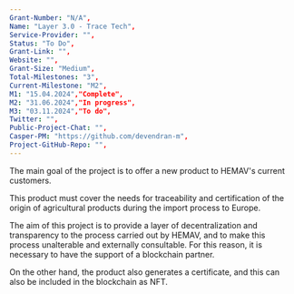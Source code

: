 ```yaml
---
Grant-Number: "N/A",
Name: "Layer 3.0 - Trace Tech",
Service-Provider: "",
Status: "To Do",
Grant-Link: "",
Website: "",
Grant-Size: "Medium",
Total-Milestones: "3",
Current-Milestone: "M2",
M1: "15.04.2024","Complete",
M2: "31.06.2024","In progress",
M3: "03.11.2024","To do",
Twitter: "",
Public-Project-Chat: "",
Casper-PM: "https://github.com/devendran-m",
Project-GitHub-Repo: "",
---
```

<!--lang:en--> 
The main goal of the project is to offer a new product to HEMAV's current customers. 

This product must cover the needs for traceability and certification of the origin of agricultural products during the import process to Europe. 

The aim of this project is to provide a layer of decentralization and transparency to the process carried out by HEMAV, and to make this process unalterable and externally consultable. For this reason, it is necessary to have the support of a blockchain partner. 

On the other hand, the product also generates a certificate, and this can also be included in the blockchain as NFT.

<!--lang:es--] 
<!--lang:de--] 
<!--lang:fr--] 
<!--lang:pl--] 
<!--lang:uk--] 
[!--lang:*-->  
